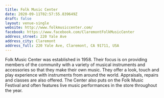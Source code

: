 ```yaml
---
title: Folk Music Center
date: 2020-09-11T02:57:55.839649Z
draft: false
layout: venue-single
website: http://www.folkmusiccenter.com/
facebook: https://www.facebook.com/ClaremontFolkMusicCenter
address_street: 220 Yale Ave
address_city: Claremont
address_full: 220 Yale Ave, Claremont, CA 91711, USA
---
```

Folk Music Center was established in 1958.  Their focus is on providing members of the community with a variety of musical instruments and accessories so that they make their own music.  They offer a look, touch and play experience with instruments from around the world.  Appraisals, repairs and classes are also offered.  The Center also puts on the Folk Music Festival and often features live music performances in the store throughout the year.

